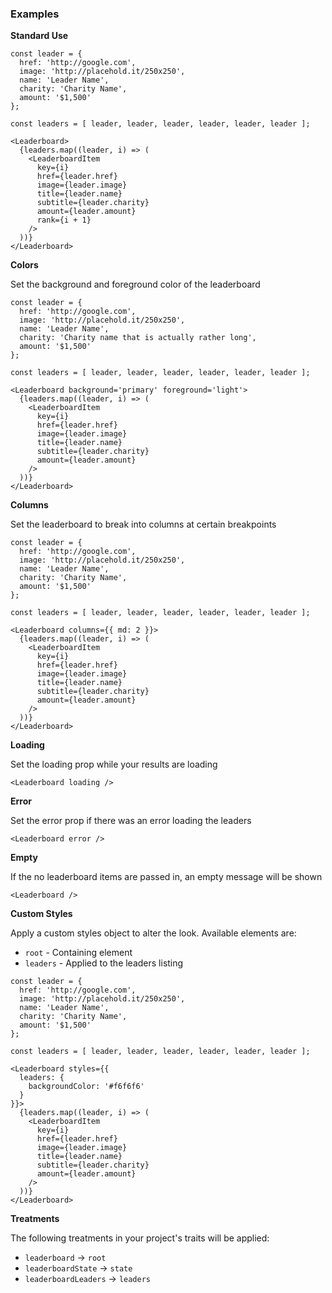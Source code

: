### Examples

**Standard Use**

```
const leader = {
  href: 'http://google.com',
  image: 'http://placehold.it/250x250',
  name: 'Leader Name',
  charity: 'Charity Name',
  amount: '$1,500'
};

const leaders = [ leader, leader, leader, leader, leader, leader ];

<Leaderboard>
  {leaders.map((leader, i) => (
    <LeaderboardItem
      key={i}
      href={leader.href}
      image={leader.image}
      title={leader.name}
      subtitle={leader.charity}
      amount={leader.amount}
      rank={i + 1}
    />
  ))}
</Leaderboard>
```

**Colors**

Set the background and foreground color of the leaderboard

```
const leader = {
  href: 'http://google.com',
  image: 'http://placehold.it/250x250',
  name: 'Leader Name',
  charity: 'Charity name that is actually rather long',
  amount: '$1,500'
};

const leaders = [ leader, leader, leader, leader, leader, leader ];

<Leaderboard background='primary' foreground='light'>
  {leaders.map((leader, i) => (
    <LeaderboardItem
      key={i}
      href={leader.href}
      image={leader.image}
      title={leader.name}
      subtitle={leader.charity}
      amount={leader.amount}
    />
  ))}
</Leaderboard>
```

**Columns**

Set the leaderboard to break into columns at certain breakpoints

```
const leader = {
  href: 'http://google.com',
  image: 'http://placehold.it/250x250',
  name: 'Leader Name',
  charity: 'Charity Name',
  amount: '$1,500'
};

const leaders = [ leader, leader, leader, leader, leader, leader ];

<Leaderboard columns={{ md: 2 }}>
  {leaders.map((leader, i) => (
    <LeaderboardItem
      key={i}
      href={leader.href}
      image={leader.image}
      title={leader.name}
      subtitle={leader.charity}
      amount={leader.amount}
    />
  ))}
</Leaderboard>
```

**Loading**

Set the loading prop while your results are loading

```
<Leaderboard loading />
```

**Error**

Set the error prop if there was an error loading the leaders

```
<Leaderboard error />
```

**Empty**

If the no leaderboard items are passed in, an empty message will be shown

```
<Leaderboard />
```

**Custom Styles**

Apply a custom styles object to alter the look. Available elements are:

- `root` - Containing element
- `leaders` - Applied to the leaders listing

```
const leader = {
  href: 'http://google.com',
  image: 'http://placehold.it/250x250',
  name: 'Leader Name',
  charity: 'Charity Name',
  amount: '$1,500'
};

const leaders = [ leader, leader, leader, leader, leader, leader ];

<Leaderboard styles={{
  leaders: {
    backgroundColor: '#f6f6f6'
  }
}}>
  {leaders.map((leader, i) => (
    <LeaderboardItem
      key={i}
      href={leader.href}
      image={leader.image}
      title={leader.name}
      subtitle={leader.charity}
      amount={leader.amount}
    />
  ))}
</Leaderboard>
```

**Treatments**

The following treatments in your project's traits will be applied:

- `leaderboard` -> `root`
- `leaderboardState` -> `state`
- `leaderboardLeaders` -> `leaders`
